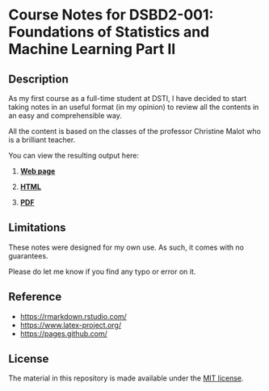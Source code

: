 
# Course Notes for DSBD2-001: Foundations of Statistics and Machine Learning Part II

## Description

As my first course as a full-time student at DSTI, I have decided 
to start taking notes in an useful format (in my opinion) to review all 
the contents in an easy and comprehensible way. 

All the content is based on the classes of the professor Christine Malot
who is a brilliant teacher.

You can view the resulting output here:

1.  [**Web page**](<https://tobias-chc.github.io/FSML_II/>)

2.  [**HTML**](docs/index.html)

3.  [**PDF**](docs/index.pdf)


## Limitations

These notes were designed for my own use. As such, it
comes with no guarantees.

Please do let me know if you find any typo or error on it.

## Reference

-   <https://rmarkdown.rstudio.com/>
-   <https://www.latex-project.org/>
-   <https://pages.github.com/>

## License

The material in this repository is made available under the [MIT
license](http://opensource.org/licenses/mit-license.php).

